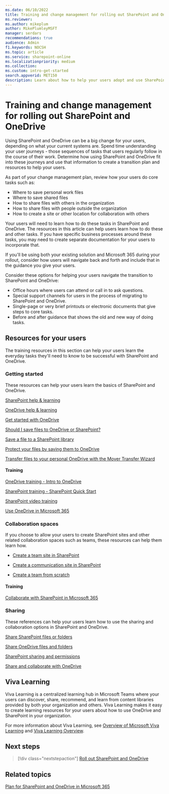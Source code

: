```yaml
---
ms.date: 06/10/2022
title: Training and change management for rolling out SharePoint and OneDrive
ms.reviewer: 
ms.author: mikeplum
author: MikePlumleyMSFT
manager: serdars
recommendations: true
audience: Admin
f1.keywords: NOCSH
ms.topic: article
ms.service: sharepoint-online
ms.localizationpriority: medium
ms.collection:  
ms.custom: intro-get-started
search.appverid: MET150
description: Learn about how to help your users adopt and use SharePoint and OneDrive.
---
```


# Training and change management for rolling out SharePoint and OneDrive

Using SharePoint and OneDrive can be a big change for your users, depending on what your current systems are. Spend time understanding your user journeys - those sequences of tasks that users regularly follow in the course of their work. Determine how using SharePoint and OneDrive fit into these journeys and use that information to create a transition plan and resources to help your users.

As part of your change management plan, review how your users do core tasks such as:

- Where to save personal work files
- Where to save shared files
- How to share files with others in the organization
- How to share files with people outside the organization
- How to create a site or other location for collaboration with others

Your users will need to learn how to do these tasks in SharePoint and OneDrive. The resources in this article can help users learn how to do these and other tasks. If you have specific business processes around these tasks, you may need to create separate documentation for your users to incorporate that.

If you'll be using both your existing solution and Microsoft 365 during your rollout, consider how users will navigate back and forth and include that in the guidance you give your users.

Consider these options for helping your users navigate the transition to SharePoint and OneDrive:

- Office hours where users can attend or call in to ask questions.
- Special support channels for users in the process of migrating to SharePoint and OneDrive.
- Single-page or very brief printouts or electronic documents that give steps to core tasks.
- Before and after guidance that shows the old and new way of doing tasks.

## Resources for your users

The training resources in this section can help your users learn the everyday tasks they'll need to know to be successful with SharePoint and OneDrive.

### Getting started

These resources can help your users learn the basics of SharePoint and OneDrive.

[SharePoint help & learning](https://support.microsoft.com/sharepoint)

[OneDrive help & learning](https://support.microsoft.com/onedrive)

[Get started with OneDrive](https://support.microsoft.com/office/c7f31921-e2e5-4b00-959a-cc9ad6297de7)

[Should I save files to OneDrive or SharePoint?](https://support.microsoft.com/office/d18d21a0-1f9f-4f6c-ac45-d52afa0a4a2e)

[Save a file to a SharePoint library](https://support.microsoft.com/topic/32204d9f-55ea-4232-a32b-aa7e046afcdd)

[Protect your files by saving them to OneDrive](https://support.office.com/article/d61a7930-a6fb-4b95-b28a-6552e77c3057)

[Transfer files to your personal OneDrive with the Mover Transfer Wizard](https://support.microsoft.com/office/7dbda93c-71e6-483f-8914-ad445554cd31)

#### Training

[OneDrive training - Intro to OneDrive](https://support.microsoft.com/office/a1397e56-61ec-4ed2-9dac-727bf8ac3357)

[SharePoint training - SharePoint Quick Start](https://support.microsoft.com/office/324a89ec-e77b-4475-b64a-13a0c14c45ec)

[SharePoint video training](https://support.microsoft.com/office/cb8ef501-84db-4427-ac77-ec2009fb8e23)

[Use OneDrive in Microsoft 365](/training/paths/m365-onedrive-collaboration/)

### Collaboration spaces

If you choose to allow your users to create SharePoint sites and other related collaboration spaces such as teams, these resources can help them learn how.

- [Create a team site in SharePoint](https://support.microsoft.com/office/ef10c1e7-15f3-42a3-98aa-b5972711777d)

- [Create a communication site in SharePoint](https://support.microsoft.com/office/7fb44b20-a72f-4d2c-9173-fc8f59ba50eb)

- [Create a team from scratch](https://support.microsoft.com/office/174adf5f-846b-4780-b765-de1a0a737e2b)

#### Training

[Collaborate with SharePoint in Microsoft 365](/training/paths/m365-teams-sharepoint/)

### Sharing

These references can help your users learn how to use the sharing and collaboration options in SharePoint and OneDrive.

[Share SharePoint files or folders](https://support.microsoft.com/office/1fe37332-0f9a-4719-970e-d2578da4941c)

[Share OneDrive files and folders](https://support.microsoft.com/office/9fcc2f7d-de0c-4cec-93b0-a82024800c07)

[SharePoint sharing and permissions](https://support.microsoft.com/office/ac85fbf1-2431-49bf-8690-f1a2b98af65f)

[Share and collaborate with OneDrive](https://support.microsoft.com/office/51e669f6-4602-4492-8648-13ffa09ff24f)

## Viva Learning

Viva Learning is a centralized learning hub in Microsoft Teams where your users can discover, share, recommend, and learn from content libraries provided by both your organization and others. Viva Learning makes it easy to create learning resources for your users about how to use OneDrive and SharePoint in your organization.

For more information about Viva Learning, see [Overview of Microsoft Viva Learning](/viva/learning/overview-viva-learning) and [Viva Learning Overview](https://support.microsoft.com/office/01bfed12-c327-41e0-a68f-7fa527dcc98a).

## Next steps

> [!div class="nextstepaction"]
> [Roll out SharePoint and OneDrive](roll-out-sharepoint-onedrive.md)

## Related topics

[Plan for SharePoint and OneDrive in Microsoft 365](plan-for-sharepoint-onedrive.md)

